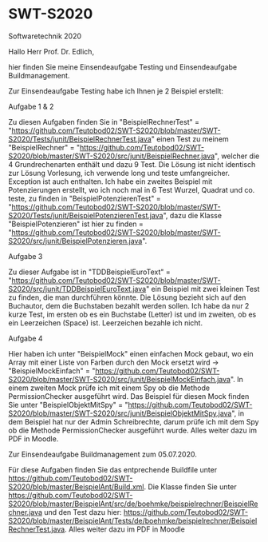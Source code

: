 # SWT-S2020
Softwaretechnik 2020



Hallo Herr Prof. Dr. Edlich,

hier finden Sie meine Einsendeaufgabe Testing und Einsendeaufgabe Buildmanagement.


Zur Einsendeaufgabe Testing habe ich Ihnen je 2 Beispiel erstellt: 

Aufgabe 1 & 2 

Zu diesen Aufgaben finden Sie in "BeispielRechnerTest" = "https://github.com/Teutobod02/SWT-S2020/blob/master/SWT-S2020/Tests/junit/BeispielRechnerTest.java" einen Test zu meinem "BeispielRechner" = "https://github.com/Teutobod02/SWT-S2020/blob/master/SWT-S2020/src/junit/BeispielRechner.java", welcher die 4 Grundrechenarten enthält und dazu 9 Test. Die Lösung ist nicht identisch zur Lösung Vorlesung, ich verwende long und teste umfangreicher. Exception ist auch enthalten. 
Ich habe ein zweites Beispiel mit Potenzierungen erstellt, wo ich noch mal in 6 Test Wurzel, Quadrat und co. teste, zu finden in "BeispielPotenzierenTest" = "https://github.com/Teutobod02/SWT-S2020/blob/master/SWT-S2020/Tests/junit/BeispielPotenzierenTest.java", dazu die Klasse "BeispielPotenzieren" ist hier zu finden = "https://github.com/Teutobod02/SWT-S2020/blob/master/SWT-S2020/src/junit/BeispielPotenzieren.java".

Aufgabe 3

Zu dieser Aufgabe ist in "TDDBeispielEuroText" = "https://github.com/Teutobod02/SWT-S2020/blob/master/SWT-S2020/src/junit/TDDBeispielEuroText.java" ein Beispiel mit zwei kleinen Test zu finden, die man durchführen könnte. Die Lösung bezieht sich auf den Buchautor, dem die Buchstaben bezahlt werden sollen. Ich habe da nur 2 kurze Test, im ersten ob es ein Buchstabe (Letter) ist und im zweiten, ob es ein Leerzeichen (Space) ist. Leerzeichen bezahle ich nicht. 

Aufgabe 4

Hier haben ich unter "BeispielMock" einen einfachen Mock gebaut, wo ein Array mit einer Liste von Farben durch den Mock ersetzt wird -> "BeispielMockEinfach" = "https://github.com/Teutobod02/SWT-S2020/blob/master/SWT-S2020/src/junit/BeispielMockEinfach.java". In einem zweiten Mock prüfe ich mit einem Spy ob die Methode PermissionChecker ausgeführt wird. Das Beispiel für diesen Mock finden Sie unter "BeispielObjektMitSpy" = "https://github.com/Teutobod02/SWT-S2020/blob/master/SWT-S2020/src/junit/BeispielObjektMitSpy.java", in dem Beispiel hat nur der Admin Schreibrechte, darum prüfe ich mit dem Spy ob die Methode PermissionChecker ausgeführt wurde. 
Alles weiter dazu im PDF in Moodle.


Zur Einsendeaufgabe Buildmanagement zum 05.07.2020.

Für diese Aufgaben finden Sie das entprechende Buildfile unter https://github.com/Teutobod02/SWT-S2020/blob/master/BeispielAnt/Build.xml. Die Klasse finden Sie unter https://github.com/Teutobod02/SWT-S2020/blob/master/BeispielAnt/src/de/boehmke/beispielrechner/BeispielRechner.java und den Test dazu hier: https://github.com/Teutobod02/SWT-S2020/blob/master/BeispielAnt/Tests/de/boehmke/beispielrechner/BeispielRechnerTest.java. Alles weiter dazu im PDF in Moodle
